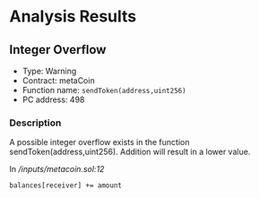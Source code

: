 # Analysis Results
## Integer Overflow 
- Type: Warning
- Contract: metaCoin
- Function name: `sendToken(address,uint256)`
- PC address: 498

### Description
A possible integer overflow exists in the function sendToken(address,uint256).
 Addition will result in a lower value.

In *<TESTDATA>/inputs/metacoin.sol:12*

```
balances[receiver] += amount
```
